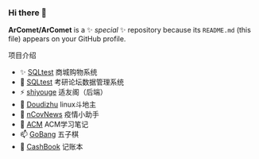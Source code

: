 ### Hi there 👋

**ArComet/ArComet** is a ✨ _special_ ✨ repository because its `README.md` (this file) appears on your GitHub profile.

项目介绍
- ✨ [SQLtest](https://github.com/ArComet/ShopSystem) 商城购物系统
- 👯 [SQLtest](https://github.com/ArComet/SQLtest) 考研论坛数据管理系统
- ⚡ [shiyouge](https://github.com/ArComet/shiyouge) 适友阁（后端）
- 🤔 [Doudizhu](https://github.com/ArComet/Doudizhu) linux斗地主
- 🌱 [nCovNews](https://github.com/ArComet/nCovNews) 疫情小助手
- 🔭 [ACM](https://github.com/ArComet/ACM) ACM学习笔记
- 📫 [GoBang](https://github.com/ArComet/GoBang) 五子棋
- 💬 [CashBook](https://github.com/ArComet/CashBook) 记账本

